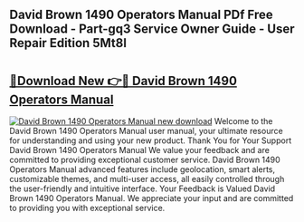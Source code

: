 ## David Brown 1490 Operators Manual PDf Free Download - Part-gq3 Service Owner Guide - User Repair Edition 5Mt8l

# <h2><a href="http://bc8896.oget.top/?id=David+Brown+1490+Operators+Manual">🔗Download New 👉🔴 David Brown 1490 Operators Manual</a></h2>

[![David Brown 1490 Operators Manual new download](https://i.imgur.com/5g1atiW.png)](http://bc8896.oget.top/?id=David+Brown+1490+Operators+Manual)
Welcome to the David Brown 1490 Operators Manual user manual, your ultimate resource for understanding and using your new product. Thank You for Your Support David Brown 1490 Operators Manual We value your feedback and are committed to providing exceptional customer service. David Brown 1490 Operators Manual advanced features include geolocation, smart alerts, customizable themes, and multi-user access, all easily controlled through the user-friendly and intuitive interface. Your Feedback is Valued David Brown 1490 Operators Manual. We appreciate your input and are committed to providing you with exceptional service.
